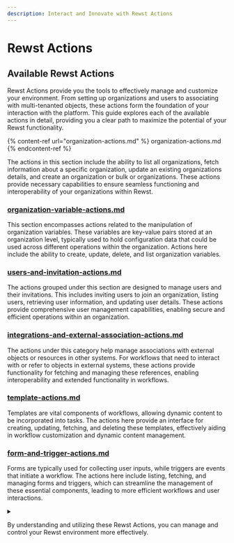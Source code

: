```yaml
---
description: Interact and Innovate with Rewst Actions
---
```


# Rewst Actions

## Available Rewst Actions

Rewst Actions provide you the tools to effectively manage and customize your environment. From setting up organizations and users to associating with multi-tenanted objects, these actions form the foundation of your interaction with the platform. This guide explores each of the available actions in detail, providing you a clear path to maximize the potential of your Rewst functionality.

{% content-ref url="organization-actions.md" %} organization-actions.md {% endcontent-ref %}

The actions in this section include the ability to list all organizations, fetch information about a specific organization, update an existing organizations details, and create an organization or bulk or organizations. These actions provide necessary capabilities to ensure seamless functioning and interoperability of your organizations within Rewst.

### [organization-variable-actions.md](organization-variable-actions.md "mention")

This section encompasses actions related to the manipulation of organization variables. These variables are key-value pairs stored at an organization level, typically used to hold configuration data that could be used across different operations within the organization. Actions here include the ability to create, update, delete, and list organization variables.

### [users-and-invitation-actions.md](users-and-invitation-actions.md "mention")

The actions grouped under this section are designed to manage users and their invitations. This includes inviting users to join an organization, listing users, retrieving user information, and updating user details. These actions provide comprehensive user management capabilities, enabling secure and efficient operations within an organization.

### [integrations-and-external-association-actions.md](integrations-and-external-association-actions.md "mention")

The actions under this category help manage associations with external objects or resources in other systems. For workflows that need to interact with or refer to objects in external systems, these actions provide functionality for fetching and managing these references, enabling interoperability and extended functionality in workflows.

### [template-actions.md](template-actions.md "mention")

Templates are vital components of workflows, allowing dynamic content to be incorporated into tasks. The actions here provide an interface for creating, updating, fetching, and deleting these templates, effectively aiding in workflow customization and dynamic content management.

### [form-and-trigger-actions.md](form-and-trigger-actions.md "mention")

Forms are typically used for collecting user inputs, while triggers are events that initiate a workflow. The actions here include listing, fetching, and managing forms and triggers, which can streamline the management of these essential components, leading to more efficient workflows and user interactions.



<details>

<summary></summary>

***



</details>

By understanding and utilizing these Rewst Actions, you can manage and control your Rewst environment more effectively.
